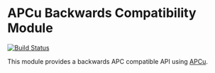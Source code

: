APCu Backwards Compatibility Module
===============================

[![Build Status](https://travis-ci.org/krakjoe/apcu-bc.svg?branch=master)](https://travis-ci.org/krakjoe/apcu-bc)

This module provides a backwards APC compatible API using [APCu](https://github.com/krakjoe/apcu).
